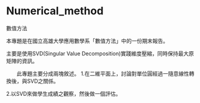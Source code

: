 # Numerical_method
 數值方法

本專題是在國立高雄大學應用數學系「數值方法」中的一份期末報告。

主要是使用SVD(Singular Value Decomposition)實踐維度壓縮，同時保持最大原矩陣的資訊。

　　此專題主要分成兩塊敘述。
1.在二維平面上，討論對單位圓經過一隨意線性轉換後，與SVD之關係。

2.以SVD來做學生成績之觀察，然後做一個評估。

